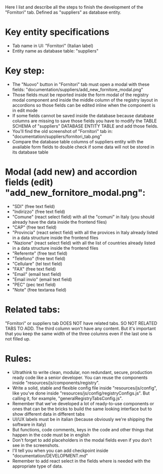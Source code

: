 Here I list and describe all the steps to finish the development of the "Fornitori" tab. 
Defined as "suppliers" as database entity.

# Key entity specifications
- Tab name in UI: "Fornitori" (Italian label)
- Entity name as database table: "suppliers"

# Key step:
- The "Nuovo" button in "Fornitori" tab must open a modal with these fields: "documentation/suppliers/add_new_fornitore_modal.png"
- Those fields must be reported inside the form modal of the registry modal component and inside the middle column of the registry layout in accordions so those fields can be edited inline when the component is in edit mode
- If some fields cannot be saved inside the database because database columns are missing to save those fields you have to modify the TABLE SCHEMA of "suppliers" DATABASE ENTITY TABLE and add those fields.
- You'll find the old screenshot of "Fornitori" tab in: "documentation/suppliers/fornitori_tab.png"
- Compare the database table columns of suppliers entity with the available form fields to double check if some data will not be stored in its database table

# Modal (add new) and accordion fields (edit) "add_new_fornitore_modal.png":
- "SDI" (free text field)
- "Indirizzo" (free text field)
- "Comune" (react select field) with all the "comuni" in Italy (you should already have the data inside the frontend files)
- "CAP" (free text field)
- "Provincia" (react select field) with all the provices in Italy already listed in a data structure inside the frontend files
- "Nazione" (react select field) with all the list of countries already listed in a data structure inside the frontend files
- "Referente" (free text field)
- "Telefono" (free text field)
- "Cellulare" (tel text field)
- "FAX" (free text field)
- "Email" (email text field)
- "Email invio" (email text field)
- "PEC" (pec text field)
- "Note" (free textarea field)

# Related tabs:
"Fornitori" or suppliers tab DOES NOT have related tabs. SO NOT RELATED TABS TO ADD. The third column won't have any content. But it's important that you keep the same width of the three columns even if the last one is not filled up.

# Rules:
- Ultrathink to write clean, modular, non redundant, secure, production ready code like a senior developer. You can reuse the components inside "resources/js/components/registry".
- Write a solid, stable and flexible config file inside "resources/js/config", like you've done inside "resources/js/config/registryConfigs.js". But calling it, for example, "generalRegistryTabsConfig.js".
- Remember that we've developed a lot of ready-to-use components or ones that can be the bricks to build the same looking interface but to show different data in different tabs
- UI/UX labels must be in italian (because obviously we're shipping the software in italy)
- But functions, code comments, keys in the code and other things that happen in the code must be in english
- Don't forget to add placeholders in the modal fields even if you don't see in the screenshots.
- I'll tell you when you can add checkpoint inside "documentation/DEVELOPMENT.md"
- Remember to add react select in the fields where is needed with the appropriate type of data.